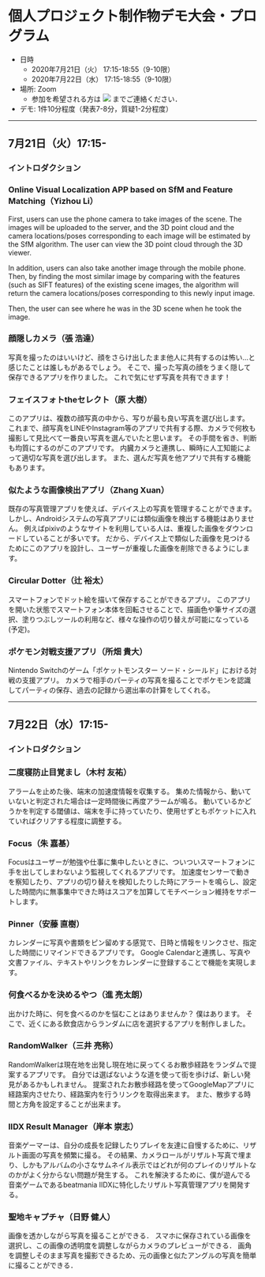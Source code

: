 個人プロジェクト制作物デモ大会・プログラム
========

* 日時
   * 2020年7月21日（火） 17:15-18:55（9-10限）
   * 2020年7月22日（水） 17:15-18:55（9-10限）
* 場所: Zoom
   * 参加を希望される方は ![](http://www.se.cs.titech.ac.jp/~hayashi/mail) までご連絡ください．
* デモ: 1件10分程度（発表7-8分，質疑1-2分程度）

---

## 7月21日（火）17:15-

### イントロダクション

### Online Visual Localization APP based on SfM and Feature Matching（Yizhou Li）
First, users can use the phone camera to take images of the scene.
The images will be uploaded to the server, and the 3D point cloud and the camera locations/poses corresponding to each image will be estimated by the SfM algorithm.
The user can view the 3D point cloud through the 3D viewer.

In addition, users can also take another image through the mobile phone.
Then, by finding the most similar image by comparing with the features (such as SIFT features) of the existing scene images, the algorithm will return the camera locations/poses corresponding to this newly input image.

Then, the user can see where he was in the 3D scene when he took the image.

### 顔隠しカメラ（張 浩達）
写真を撮ったのはいいけど、顔をさらけ出したまま他人に共有するのは怖い…と感じたことは誰しもがあるでしょう。
そこで、撮った写真の顔をうまく隠して保存できるアプリを作りました。
これで気にせず写真を共有できます！

### フェイスフォトtheセレクト（原 大樹）
このアプリは、複数の顔写真の中から、写りが最も良い写真を選び出します。
これまで、顔写真をLINEやInstagram等のアプリで共有する際、カメラで何枚も撮影して見比べて一番良い写真を選んでいたと思います。
その手間を省き、判断も均質にするのがこのアプリです。
内臓カメラと連携し、瞬時に人工知能によって適切な写真を選び出します。
また、選んだ写真を他アプリで共有する機能もあります。

### 似たような画像検出アプリ（Zhang Xuan）
既存の写真管理アプリを使えば、デバイス上の写真を管理することができます。
しかし、Androidシステムの写真アプリには類似画像を検出する機能はありません。
例えばpixivのようなサイトを利用している人は、重複した画像をダウンロードしていることが多いです。
だから、デバイス上で類似した画像を見つけるためにこのアプリを設計し、ユーザーが重複した画像を削除できるようにします。

### Circular Dotter（辻 裕太）
スマートフォンでドット絵を描いて保存することができるアプリ。
このアプリを開いた状態でスマートフォン本体を回転させることで、描画色や筆サイズの選択、塗りつぶしツールの利用など、様々な操作の切り替えが可能になっている(予定)。

### ポケモン対戦支援アプリ（所畑 貴大）
Nintendo Switchのゲーム「ポケットモンスター ソード・シールド」における対戦の支援アプリ。
カメラで相手のパーティの写真を撮ることでポケモンを認識してパーティの保存、過去の記録から選出率の計算をしてくれる。

---

## 7月22日（水）17:15-

### イントロダクション
  
### 二度寝防止目覚まし（木村 友祐）
アラームを止めた後、端末の加速度情報を収集する。
集めた情報から、動いていないと判定された場合は一定時間後に再度アラームが鳴る。
動いているかどうかを判定する閾値は、端末を手に持っていたり、使用せずともポケットに入れていればクリアする程度に調整する。

### Focus（朱 嘉基）
Focusはユーザーが勉強や仕事に集中したいときに、ついついスマートフォンに手を出してしまわないよう監視してくれるアプリです。
加速度センサーで動きを察知したり、アプリの切り替えを検知したりした時にアラートを鳴らし、設定した時間内に無事集中できた時はスコアを加算してモチベーション維持をサポートします。

### Pinner（安藤 直樹）
カレンダーに写真や書類をピン留めする感覚で、日時と情報をリンクさせ、指定した時間にリマインドできるアプリです。
Google Calendarと連携し、写真や文書ファイル、テキストやリンクをカレンダーに登録することで機能を実現します。

### 何食べるかを決めるやつ（進 亮太朗）
出かけた時に、何を食べるのかを悩むことはありませんか？
僕はあります。
そこで、近くにある飲食店からランダムに店を選択するアプリを制作しました。

### RandomWalker（三井 亮称）
RandomWalkerは現在地を出発し現在地に戻ってくるお散歩経路をランダムで提案するアプリです。
自分では選ばないような道を使って街を歩けば、新しい発見があるかもしれません。
提案されたお散歩経路を使ってGoogleMapアプリに経路案内させたり、経路案内を行うリンクを取得出来ます。
また、散歩する時間と方角を設定することが出来ます。

### IIDX Result Manager（岸本 崇志）
音楽ゲーマーは、自分の成長を記録したりプレイを友達に自慢するために、リザルト画面の写真を頻繁に撮る。
その結果、カメラロールがリザルト写真で埋まり、しかもアルバムの小さなサムネイル表示ではどれが何のプレイのリザルトなのかがよく分からない問題が発生する。
これを解決するために、僕が遊んでる音楽ゲームであるbeatmania IIDXに特化したリザルト写真管理アプリを開発する。
  
### 聖地キャプチャ（日野 健人）
画像を透かしながら写真を撮ることができる．
スマホに保存されている画像を選択し、この画像の透明度を調整しながらカメラのプレビューができる．
画角を調整しそのまま写真を撮影できるため、元の画像と似たアングルの写真を簡単に撮ることができる．
  
